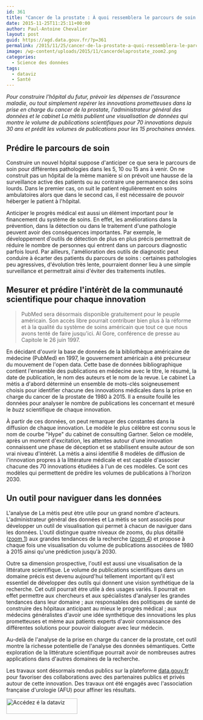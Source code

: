 ```yaml
---
id: 361
title: "Cancer de la prostate : À quoi ressemblera le parcours de soin en 2030 ?"
date: 2015-11-25T11:25:11+00:00
author: Paul-Antoine Chevalier
layout: post
guid: https://agd.data.gouv.fr/?p=361
permalink: /2015/11/25/cancer-de-la-prostate-a-quoi-ressemblera-le-parcours-de-soin-en-2030/
image: /wp-content/uploads/2015/11/cancerdelaprostate_zoom2.png
categories:
  - Science des données
tags:
  - dataviz
  - Santé
---
```


_Pour construire l'hôpital du futur, prévoir les dépenses de l'assurance maladie, ou tout simplement repérer les innovations prometteuses dans la prise en charge du cancer de la prostate, l'administrateur général des données et le cabinet La mètis publient une visualisation de données qui montre le volume de publications scientifiques pour 70 innovations depuis 30 ans et prédit les volumes de publications pour les 15 prochaines années._

## Prédire le parcours de soin

Construire un nouvel hôpital suppose d'anticiper ce que sera le parcours de soin pour différentes pathologies dans les 5, 10 ou 15 ans à venir. On ne construit pas un hôpital de la mème manière si on prévoit une hausse de la surveillance active des patients ou au contraire une permanence des soins lourds. Dans le premier cas, on suit le patient régulièrement en soins ambulatoires alors que dans le second cas, il est nécessaire de pouvoir héberger le patient à l'hôpital.

Anticiper le progrès médical est aussi un élément important pour le financement du système de soins. En effet, les améliorations dans la prévention, dans la détection ou dans le traitement d'une pathologie peuvent avoir des conséquences importantes. Par exemple, le développement d'outils de détection de plus en plus précis permettrait de réduire le nombre de personnes qui entrent dans un parcours diagnostic parfois lourd. Par ailleurs, l'amélioration des outils de diagnostic peut conduire à écarter des patients du parcours de soins : certaines pathologies peu agressives, d'évolution très lente, pourraient donner lieu à une simple surveillance et permettrait ainsi d'éviter des traitements inutiles.

## Mesurer et prédire l'intérèt de la communauté scientifique pour chaque innovation

> PubMed sera désormais disponible gratuitement pour le peuple américain. Son accès libre pourrait contribuer bien plus à la réforme et à la qualité du système de soins américain que tout ce que nous avons tenté de faire jusqu'ici. 
Al Gore, conférence de presse au Capitole le 26 juin 1997.

En décidant d'ouvrir la base de données de la bibliothèque américaine de médecine (PubMed) en 1997, le gouvernement américain a été précurseur du mouvement de l'open data. Cette base de données bibliographique contient l'ensemble des publications en médecine avec le titre, le résumé, la date de publication, le nom des auteurs et le nom de la revue. Le cabinet La mètis a d'abord déterminé un ensemble de mots-clés soigneusement choisis pour identifier chacune des innovations médicales dans la prise en charge du cancer de la prostate de 1980 à 2015. Il a ensuite fouillé les données pour analyser le nombre de publications les concernant et mesuré le _buzz_ scientifique de chaque innovation.

À partir de ces données, on peut remarquer des constantes dans la diffusion de chaque innovation. Le modèle le plus célèbre est connu sous le nom de courbe "Hype" du cabinet de consulting Gartner. Selon ce modèle, après un moment d'excitation, les attentes autour d'une innovation connaissent une phase de déception et se stabilisent ensuite autour de son vrai niveau d'intérèt. La mètis a ainsi identifié 8 modèles de diffusion de l'innovation propres à la littérature médicale et est capable d'associer chacune des 70 innovations étudiées à l'un de ces modèles. Ce sont ces modèles qui permettent de prédire les volumes de publications à l'horizon 2030.

## Un outil pour naviguer dans les données

L'analyse de La mètis peut ètre utile pour un grand nombre d'acteurs. L'administrateur général des données et La mètis se sont associés pour développer un outil de visualisation qui permet à chacun de naviguer dans les données. L'outil distingue quatre niveaux de zooms, du plus détaillé (<a href="http://datavisualisation.la-metis.fr/app/first" target="_blank">zoom 1</a>) aux grandes tendances de la recherche (<a href="http://datavisualisation.la-metis.fr/app/fourth" target="_blank">zoom 4</a>) et propose à chaque fois une visualisation du volume de publications associées de 1980 à 2015 ainsi qu'une prédiction jusqu'à 2030.

Outre sa dimension prospective, l'outil est aussi une visualisation de la littérature scientifique. Le volume de publications scientifiques dans un domaine précis est devenu aujourd'hui tellement important qu'il est essentiel de développer des outils qui donnent une vision synthétique de la recherche. Cet outil pourrait ètre utile à des usages variés. Il pourrait en effet permettre aux chercheurs et aux spécialistes d'analyser les grandes tendances dans leur domaine ; aux responsables des politiques de santé de construire des hôpitaux anticipant au mieux le progrès médical ; aux médecins généralistes d'avoir une idée synthétique des innovations les plus prometteuses et mème aux patients experts d'avoir connaissance des différentes solutions pour pouvoir dialoguer avec leur médecin.

Au-delà de l'analyse de la prise en charge du cancer de la prostate, cet outil montre la richesse potentielle de l'analyse des données sémantiques. Cette exploration de la littérature scientifique pourrait avoir de nombreuses autres applications dans d'autres domaines de la recherche.

Les travaux sont désormais rendus publics sur la plateforme [data.gouv.fr](https://www.data.gouv.fr/fr/datasets/cancer-de-la-prostate-30-dinnovations-et-apres/) pour favoriser des collaborations avec des partenaires publics et privés autour de cette innovation. Des travaux ont été engagés avec l'association française d'urologie (AFU) pour affiner les résultats.

[<img class="aligncenter size-full wp-image-367" src="https://agd.data.gouv.fr/wp-content/uploads/2015/11/explorerlesdonnées.png" alt="Accédez é la dataviz" width="188" height="41" />](http://datavisualisation.la-metis.fr/app/)
